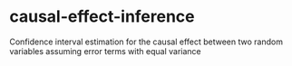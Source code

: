 # causal-effect-inference
Confidence interval estimation for the causal effect between two random variables assuming error terms with equal variance

